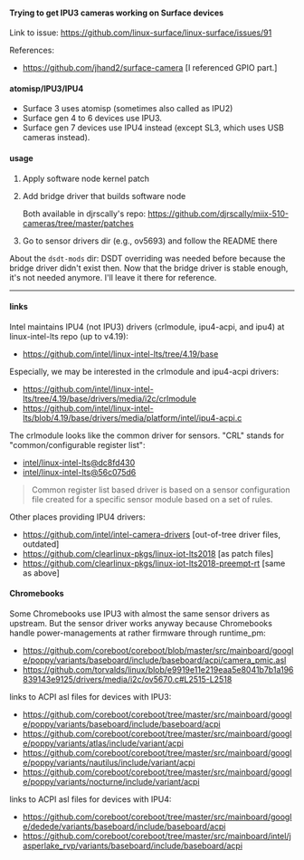 #### Trying to get IPU3 cameras working on Surface devices

Link to issue: https://github.com/linux-surface/linux-surface/issues/91

References:
- https://github.com/jhand2/surface-camera
  [I referenced GPIO part.]

#### atomisp/IPU3/IPU4

- Surface 3 uses atomisp (sometimes also called as IPU2)
- Surface gen 4 to 6 devices use IPU3.
- Surface gen 7 devices use IPU4 instead (except SL3, which uses USB cameras instead).

#### usage

1. Apply software node kernel patch
2. Add bridge driver that builds software node

   Both available in djrscally's repo: https://github.com/djrscally/miix-510-cameras/tree/master/patches

3. Go to sensor drivers dir (e.g., ov5693) and follow the README there

About the `dsdt-mods` dir: DSDT overriding was needed before because the bridge driver didn't exist then. Now that the bridge driver is stable enough, it's not needed anymore. I'll leave it there for reference.

---

#### links

Intel maintains IPU4 (not IPU3) drivers (crlmodule, ipu4-acpi, and ipu4) at linux-intel-lts repo (up to v4.19):
- https://github.com/intel/linux-intel-lts/tree/4.19/base

Especially, we may be interested in the crlmodule and ipu4-acpi drivers:
- https://github.com/intel/linux-intel-lts/tree/4.19/base/drivers/media/i2c/crlmodule
- https://github.com/intel/linux-intel-lts/blob/4.19/base/drivers/media/platform/intel/ipu4-acpi.c

The crlmodule looks like the common driver for sensors.
"CRL" stands for "common/configurable register list":
- [intel/linux-intel-lts@dc8fd430](https://github.com/intel/linux-intel-lts/commit/dc8fd43018fa26980c43a449d5b273861267fb73)
- [intel/linux-intel-lts@56c075d6](https://github.com/intel/linux-intel-lts/commit/56c075d6b2978a0841aaaffaf978874be5295ba8)

> Common register list based driver is based on a sensor configuration
> file created for a specific sensor module based on a set of
> rules.

Other places providing IPU4 drivers:
- https://github.com/intel/intel-camera-drivers [out-of-tree driver files, outdated]
- https://github.com/clearlinux-pkgs/linux-iot-lts2018 [as patch files]
- https://github.com/clearlinux-pkgs/linux-iot-lts2018-preempt-rt [same as above]

#### Chromebooks

Some Chromebooks use IPU3 with almost the same sensor drivers as upstream. But the sensor driver works anyway because Chromebooks handle power-managements at rather firmware through runtime_pm:
- https://github.com/coreboot/coreboot/blob/master/src/mainboard/google/poppy/variants/baseboard/include/baseboard/acpi/camera_pmic.asl
- https://github.com/torvalds/linux/blob/e9919e11e219eaa5e8041b7b1a196839143e9125/drivers/media/i2c/ov5670.c#L2515-L2518

links to ACPI asl files for devices with IPU3:
- https://github.com/coreboot/coreboot/tree/master/src/mainboard/google/poppy/variants/baseboard/include/baseboard/acpi
- https://github.com/coreboot/coreboot/tree/master/src/mainboard/google/poppy/variants/atlas/include/variant/acpi
- https://github.com/coreboot/coreboot/tree/master/src/mainboard/google/poppy/variants/nautilus/include/variant/acpi
- https://github.com/coreboot/coreboot/tree/master/src/mainboard/google/poppy/variants/nocturne/include/variant/acpi

links to ACPI asl files for devices with IPU4:
- https://github.com/coreboot/coreboot/tree/master/src/mainboard/google/dedede/variants/baseboard/include/baseboard/acpi
- https://github.com/coreboot/coreboot/tree/master/src/mainboard/intel/jasperlake_rvp/variants/baseboard/include/baseboard/acpi
